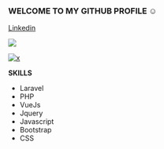 ### WELCOME TO MY GITHUB PROFILE :relaxed:
[Linkedin](https://loghi-famosi.com/wp-content/uploads/2020/04/Linkedin-Logo.png)

[![](https://www.codewars.com/users/manuelbosi/badges/small)](https://www.codewars.com/users/manuelbosi/completed_solutions)

[![x](https://github-readme-stats.vercel.app/api/top-langs/?username=manuelbosi&layout=compact&theme=dark)](https://github.com/anuraghazra/github-readme-stats)

**SKILLS**
- Laravel
- PHP
- VueJs
- Jquery
- Javascript
- Bootstrap
- CSS
